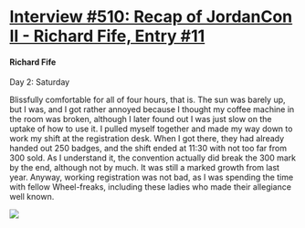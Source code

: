 # [Interview #510: Recap of JordanCon II - Richard Fife, Entry #11](https://www.theoryland.com/intvmain.php?i=510#11)

#### Richard Fife

Day 2: Saturday

Blissfully comfortable for all of four hours, that is. The sun was barely up, but I was, and I got rather annoyed because I thought my coffee machine in the room was broken, although I later found out I was just slow on the uptake of how to use it. I pulled myself together and made my way down to work my shift at the registration desk. When I got there, they had already handed out 250 badges, and the shift ended at 11:30 with not too far from 300 sold. As I understand it, the convention actually did break the 300 mark by the end, although not by much. It was still a marked growth from last year. Anyway, working registration was not bad, as I was spending the time with fellow Wheel-freaks, including these ladies who made their allegiance well known.

![](http://www.tor.com/images/stories/blogs/10_04/JordanCon-4.jpg)


